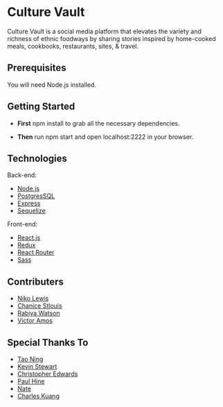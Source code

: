 # Culture Vault

 Culture Vault is a social media platform that elevates the variety and richness of ethnic foodways by sharing stories inspired by home-cooked meals, cookbooks, restaurants, sites, & travel.

## Prerequisites

You will need Node.js installed.

## Getting Started

* **First** npm install to grab all the necessary dependencies.

* **Then** run npm start and open localhost:2222 in your browser.

## Technologies

Back-end:

* [Node.js](https://nodejs.org/en/)
* [PostgresSQL](https://www.postgresql.org/)
* [Express](http://expressjs.com/)
* [Sequelize](http://docs.sequelizejs.com/en/v3/)

Front-end:

* [React.js](https://facebook.github.io/react/)
* [Redux](http://redux.js.org/)
* [React Router](https://www.npmjs.com/package/react-router)
* [Sass](http://sass-lang.com/guide)

## Contributers

* [Niko Lewis](https://github.com/NikoLewis)
* [Chanice Stlouis](https://github.com/ChaniceStl)
* [Rabiya Watson](https://github.com/Ormabe)
* [Victor Amos](https://github.com/victoramosjr)

## Special Thanks To

* [Tao Ning](https://www.linkedin.com/in/tao-ning)
* [Kevin Stewart](https://www.linkedin.com/in/stewartkevin)
* [Christopher Edwards](https://www.linkedin.com/in/christophertayloredwards)
* [Paul Hine](https://www.linkedin.com/in/mrhpaul)
* [Nate](http://www.natemaddrey.com/)
* [Charles Kuang](https://www.linkedin.com/in/charleskuang)
